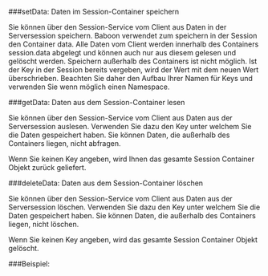 
###setData: Daten im Session-Container speichern

Sie können über den Session-Service vom Client aus Daten in der Serversession speichern. Baboon verwendet zum speichern in der Session den Container data. Alle Daten vom Client werden innerhalb des Containers session.data abgelegt und können auch nur aus diesem gelesen und gelöscht werden. Speichern außerhalb des Containers ist nicht möglich. Ist der Key in der Session bereits vergeben, wird der Wert mit dem neuen Wert überschrieben. Beachten Sie daher den Aufbau Ihrer Namen für Keys und verwenden Sie wenn möglich einen Namespace.

###getData: Daten aus dem Session-Container lesen

Sie können über den Session-Service vom Client aus Daten aus der Serversession auslesen. Verwenden Sie dazu den Key unter welchem Sie die Daten gespeichert haben. Sie können Daten, die außerhalb des Containers liegen, nicht abfragen.

Wenn Sie keinen Key angeben, wird Ihnen das gesamte Session Container Objekt zurück geliefert.

###deleteData: Daten aus dem Session-Container löschen

Sie können über den Session-Service vom Client aus Daten aus der Serversession löschen. Verwenden Sie dazu den Key unter welchem Sie die Daten gespeichert haben. Sie können Daten, die außerhalb des Containers liegen, nicht löschen.

Wenn Sie keinen Key angeben, wird das gesamte Session Container Objekt gelöscht.

###Beispiel: